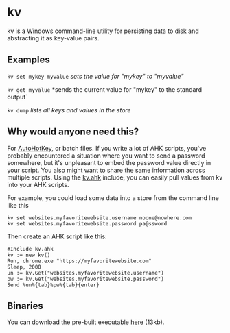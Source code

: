 # kv

kv is a Windows command-line utility for persisting data to disk and abstracting it as key-value pairs.

## Examples
`kv set mykey myvalue` *sets the value for "mykey" to "myvalue"*

`kv get myvalue` *sends the current value for "mykey" to the standard output`

`kv dump` *lists all keys and values in the store*

## Why would anyone need this?
For [AutoHotKey](https://www.autohotkey.com/), or batch files. If you write a lot of AHK scripts, you've probably encountered a situation where you want to send a password somewhere, but it's unpleasant to embed the password value directly in your script. You also might want to share the same information across multiple scripts. Using the [kv.ahk](https://github.com/jimtonn/kv/blob/master/AHK/kv.ahk) include, you can easily pull values from kv into your AHK scripts.

For example, you could load some data into a store from the command line like this
```
kv set websites.myfavoritewebsite.username noone@nowhere.com
kv set websites.myfavoritewebsite.password pa@ssword
```

Then create an AHK script like this:

```
#Include kv.ahk
kv := new kv()
Run, chrome.exe "https://myfavoritewebsite.com"
Sleep, 2000
un := kv.Get("websites.myfavoritewebsite.username")
pw := kv.Get("websites.myfavoritewebsite.password")
Send %un%{tab}%pw%{tab}{enter}
```

## Binaries
You can download the pre-built executable [here](https://github.com/jimtonn/kv/releases) (13kb).
